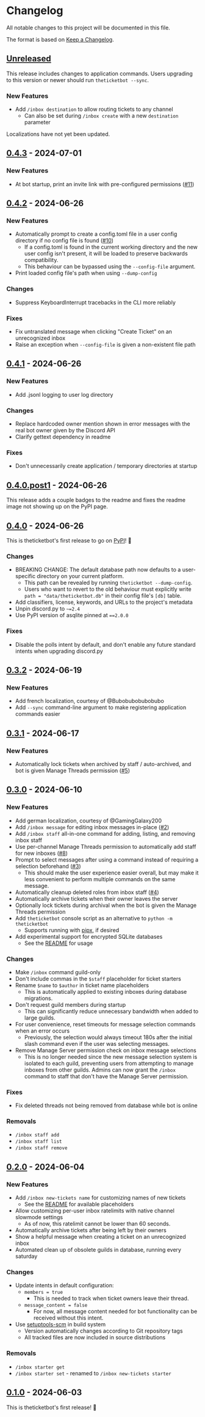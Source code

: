 # Changelog

All notable changes to this project will be documented in this file.

The format is based on [Keep a Changelog](https://keepachangelog.com/en/1.1.0/).

## [Unreleased]

This release includes changes to application commands.
Users upgrading to this version or newer should run `theticketbot --sync`.

### New Features

- Add `/inbox destination` to allow routing tickets to any channel
  - Can also be set during `/inbox create` with a new `destination` parameter

Localizations have not yet been updated.

## [0.4.3] - 2024-07-01

### New Features

- At bot startup, print an invite link with pre-configured permissions ([#11])

## [0.4.2] - 2024-06-26

### New Features

- Automatically prompt to create a config.toml file in a user config directory
  if no config file is found ([#10])
  - If a config.toml is found in the current working directory and the
    new user config isn't present, it will be loaded to preserve backwards
    compatibility.
  - This behaviour can be bypassed using the `--config-file` argument.
- Print loaded config file's path when using `--dump-config`

### Changes

- Suppress KeyboardInterrupt tracebacks in the CLI more reliably

### Fixes

- Fix untranslated message when clicking "Create Ticket" on an unrecognized inbox
- Raise an exception when `--config-file` is given a non-existent file path

## [0.4.1] - 2024-06-26

### New Features

- Add .jsonl logging to user log directory

### Changes

- Replace hardcoded owner mention shown in error messages
  with the real bot owner given by the Discord API
- Clarify gettext dependency in readme

### Fixes

- Don't unnecessarily create application / temporary directories at startup

## [0.4.0.post1] - 2024-06-26

This release adds a couple badges to the readme and fixes the readme image
not showing up on the PyPI page.

## [0.4.0] - 2024-06-26

This is theticketbot's first release to go on [PyPI](https://pypi.org/project/theticketbot/)! 🎉

### Changes

- BREAKING CHANGE:
  The default database path now defaults to a user-specific directory
  on your current platform.
  - This path can be revealed by running `theticketbot --dump-config`.
  - Users who want to revert to the old behaviour must explicitly write
    `path = "data/theticketbot.db"` in their config file's `[db]` table.
- Add classifiers, license, keywords, and URLs to the project's metadata
- Unpin discord.py to `~=2.4`
- Use PyPI version of asqlite pinned at `==2.0.0`

### Fixes

- Disable the polls intent by default, and don't enable any future standard intents
  when upgrading discord.py

## [0.3.2] - 2024-06-19

### New Features

- Add french localization, courtesy of @Bubobubobubobubo
- Add `--sync` command-line argument to make registering application commands easier

## [0.3.1] - 2024-06-17

### New Features

- Automatically lock tickets when archived by staff / auto-archived,
  and bot is given Manage Threads permission ([#5])

## [0.3.0] - 2024-06-10

### New Features

- Add german localization, courtesy of @GamingGalaxy200
- Add `/inbox message` for editing inbox messages in-place ([#2])
- Add `/inbox staff` all-in-one command for adding, listing, and removing inbox staff
- Use per-channel Manage Threads permission to automatically add staff for new inboxes ([#8])
- Prompt to select messages after using a command instead of requiring a selection beforehand ([#3])
  - This should make the user experience easier overall, but may make it less convenient to perform multiple commands on the same message.
- Automatically cleanup deleted roles from inbox staff ([#4])
- Automatically archive tickets when their owner leaves the server
- Optionally lock tickets during archival when the bot is given the Manage Threads permission
- Add `theticketbot` console script as an alternative to `python -m theticketbot`
  - Supports running with [pipx](https://pipx.pypa.io/latest/), if desired
- Add experimental support for encrypted SQLite databases
  - See the [README](https://github.com/thegamecracks/theticketbot/blob/v0.3.0/README.md#encryption) for usage

### Changes

- Make `/inbox` command guild-only
- Don't include commas in the `$staff` placeholder for ticket starters
- Rename `$name` to `$author` in ticket name placeholders
  - This is automatically applied to existing inboxes during database migrations.
- Don't request guild members during startup
  - This can significantly reduce unnecessary bandwidth when added to large guilds.
- For user convenience, reset timeouts for message selection commands when an error occurs
  - Previously, the selection would always timeout 180s after the initial slash command even if the user was selecting messages.
- Remove Manage Server permission check on inbox message selections
  - This is no longer needed since the new message selection system is isolated to each guild, preventing users from attempting to manage inboxes from other guilds. Admins can now grant the `/inbox` command to staff that don't have the Manage Server permission.

### Fixes

- Fix deleted threads not being removed from database while bot is online

### Removals

- `/inbox staff add`
- `/inbox staff list`
- `/inbox staff remove`

## [0.2.0] - 2024-06-04

### New Features

- Add `/inbox new-tickets name` for customizing names of new tickets
  - See the [README](https://github.com/thegamecracks/theticketbot/blob/v0.2.0/README.md#customization) for available placeholders
- Allow customizing per-user inbox ratelimits with native channel slowmode settings
  - As of now, this ratelimit cannot be lower than 60 seconds.
- Automatically archive tickets after being left by their owners
- Show a helpful message when creating a ticket on an unrecognized inbox
- Automated clean up of obsolete guilds in database, running every saturday

### Changes

- Update intents in default configuration:
  - `members = true`
    - This is needed to track when ticket owners leave their thread.
  - `message_content = false`
    - For now, all message content needed for bot functionality can be received without this intent.
- Use [setuptools-scm](https://setuptools-scm.readthedocs.io/en/latest/) in build system
  - Version automatically changes according to Git repository tags
  - All tracked files are now included in source distributions

### Removals

- `/inbox starter get`
- `/inbox starter set` - renamed to `/inbox new-tickets starter`

## [0.1.0] - 2024-06-03

This is theticketbot's first release! 🎉

[Unreleased]: https://github.com/thegamecracks/theticketbot/compare/v0.4.3...main
[0.4.3]: https://github.com/thegamecracks/theticketbot/compare/v0.4.2...v0.4.3
[0.4.2]: https://github.com/thegamecracks/theticketbot/compare/v0.4.1...v0.4.2
[0.4.1]: https://github.com/thegamecracks/theticketbot/compare/v0.4.0.post1...v0.4.1
[0.4.0.post1]: https://github.com/thegamecracks/theticketbot/compare/v0.4.0...v0.4.0.post1
[0.4.0]: https://github.com/thegamecracks/theticketbot/compare/v0.3.2...v0.4.0
[0.3.2]: https://github.com/thegamecracks/theticketbot/compare/v0.3.1...v0.3.2
[0.3.1]: https://github.com/thegamecracks/theticketbot/compare/v0.3.0...v0.3.1
[0.3.0]: https://github.com/thegamecracks/theticketbot/compare/v0.2.0...v0.3.0
[0.2.0]: https://github.com/thegamecracks/theticketbot/compare/v0.1.1...v0.2.0
[0.1.0]: https://github.com/thegamecracks/theticketbot/releases/tag/v0.1.0

[#11]: https://github.com/thegamecracks/theticketbot/issues/11
[#10]: https://github.com/thegamecracks/theticketbot/issues/10
[#8]: https://github.com/thegamecracks/theticketbot/issues/8
[#5]: https://github.com/thegamecracks/theticketbot/issues/5
[#4]: https://github.com/thegamecracks/theticketbot/issues/4
[#3]: https://github.com/thegamecracks/theticketbot/issues/3
[#2]: https://github.com/thegamecracks/theticketbot/issues/2
